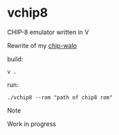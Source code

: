 # vchip8
CHIP-8 emulator written in V

Rewrite of my [chip-walo](https://github.com/diamant3/chip-walo)


build:

```shell
v . 
```

run:

```shell
./vchip8 --rom "path of chip8 rom"
```

> [!Note]
> Work in progress